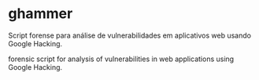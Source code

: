 # ghammer
Script forense para análise de vulnerabilidades em aplicativos web usando Google Hacking.

forensic script for analysis of vulnerabilities in web applications using Google Hacking.
